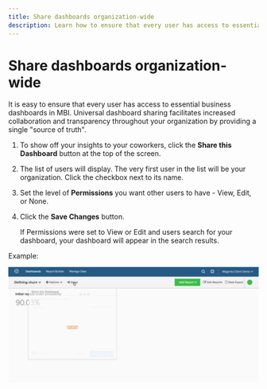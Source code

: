 ```yaml
---
title: Share dashboards organization-wide
description: Learn how to ensure that every user has access to essential business dashboards in MBI.
---
```

# Share dashboards organization-wide

It is easy to ensure that every user has access to essential business dashboards in MBI. Universal dashboard sharing facilitates increased collaboration and transparency throughout your organization by providing a single "source of truth".

1. To show off your insights to your coworkers, click the **Share this Dashboard** button at the top of the screen.

1. The list of users will display. The very first user in the list will be your organization. Click the checkbox next to its name.

1. Set the level of **Permissions** you want other users to have - View, Edit, or None.

1. Click the **Save Changes** button.

   If Permissions were set to View or Edit and users search for your dashboard, your dashboard will appear in the search results.

Example:

![share dashboard](../../assets/share.gif)<!--{: width="675" height="311"}-->
